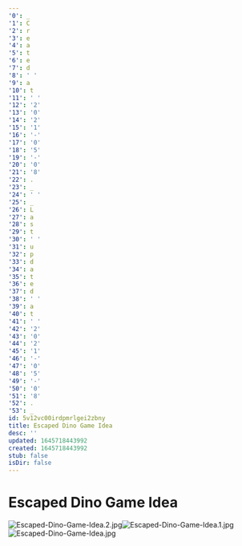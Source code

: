```yaml
---
'0': _
'1': C
'2': r
'3': e
'4': a
'5': t
'6': e
'7': d
'8': ' '
'9': a
'10': t
'11': ' '
'12': '2'
'13': '0'
'14': '2'
'15': '1'
'16': '-'
'17': '0'
'18': '5'
'19': '-'
'20': '0'
'21': '8'
'22': .
'23': _
'24': ' '
'25': _
'26': L
'27': a
'28': s
'29': t
'30': ' '
'31': u
'32': p
'33': d
'34': a
'35': t
'36': e
'37': d
'38': ' '
'39': a
'40': t
'41': ' '
'42': '2'
'43': '0'
'44': '2'
'45': '1'
'46': '-'
'47': '0'
'48': '5'
'49': '-'
'50': '0'
'51': '8'
'52': .
'53': _
id: 5v12vc00irdpmrlgei2zbny
title: Escaped Dino Game Idea
desc: ''
updated: 1645718443992
created: 1645718443992
stub: false
isDir: false
---
```


# Escaped Dino Game Idea


![Escaped-Dino-Game-Idea.2.jpg](./_resources/Escaped_Dino_Game_Idea.resources/Escaped-Dino-Game-Idea.2.jpg)![Escaped-Dino-Game-Idea.1.jpg](./_resources/Escaped_Dino_Game_Idea.resources/Escaped-Dino-Game-Idea.1.jpg)![Escaped-Dino-Game-Idea.jpg](./_resources/Escaped_Dino_Game_Idea.resources/Escaped-Dino-Game-Idea.jpg)

